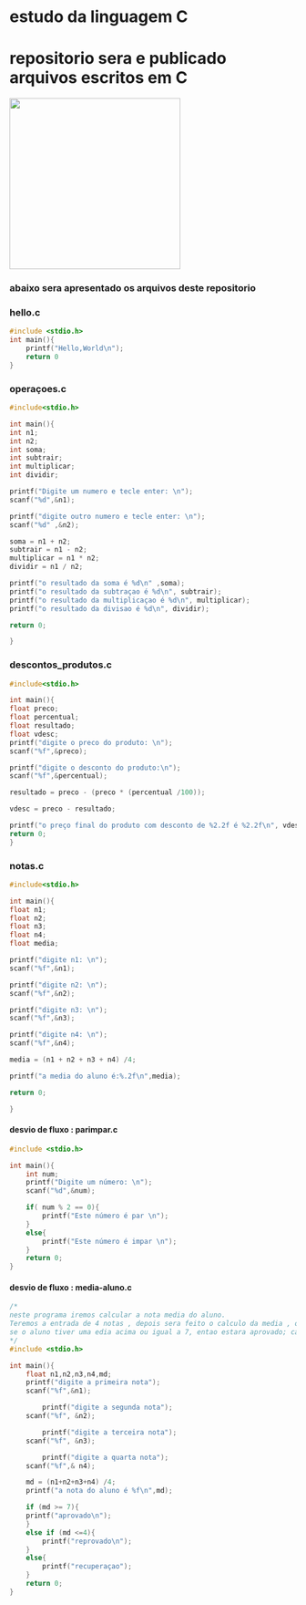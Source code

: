 # estudo da linguagem C
# repositorio sera e publicado arquivos escritos em C

<img src="https://www.dialhost.com.br/blog/wp-content/uploads/2019/09/C_logo-3-953x1024.png" height="300" width="300">

### abaixo sera apresentado os arquivos deste repositorio

### hello.c

```c
#include <stdio.h>
int main(){
    printf("Hello,World\n");
    return 0
}
```
### operaçoes.c
```c
#include<stdio.h>

int main(){
int n1;
int n2;
int soma;
int subtrair;
int multiplicar;
int dividir;

printf("Digite um numero e tecle enter: \n");
scanf("%d",&n1);

printf("digite outro numero e tecle enter: \n");
scanf("%d" ,&n2);

soma = n1 + n2;
subtrair = n1 - n2;
multiplicar = n1 * n2;
dividir = n1 / n2;

printf("o resultado da soma é %d\n" ,soma);
printf("o resultado da subtraçao é %d\n", subtrair);
printf("o resultado da multiplicaçao é %d\n", multiplicar);
printf("o resultado da divisao é %d\n", dividir);

return 0;

}
```
### descontos_produtos.c
```c
#include<stdio.h>

int main(){
float preco;
float percentual;
float resultado;
float vdesc; 
printf("digite o preco do produto: \n");
scanf("%f",&preco);

printf("digite o desconto do produto:\n");
scanf("%f",&percentual);

resultado = preco - (preco * (percentual /100));

vdesc = preco - resultado;

printf("o preço final do produto com desconto de %2.2f é %2.2f\n", vdesc,resultado);
return 0;
} 
```
### notas.c
```c
#include<stdio.h>

int main(){
float n1;
float n2; 
float n3;
float n4;
float media;

printf("digite n1: \n");
scanf("%f",&n1);

printf("digite n2: \n");
scanf("%f",&n2);

printf("digite n3: \n");
scanf("%f",&n3);

printf("digite n4: \n");
scanf("%f",&n4);

media = (n1 + n2 + n3 + n4) /4;

printf("a media do aluno é:%.2f\n",media);

return 0;

}
```

#### desvio de fluxo : parimpar.c

```c
#include <stdio.h>

int main(){
    int num;
    printf("Digite um número: \n");
    scanf("%d",&num);

    if( num % 2 == 0){
        printf("Este número é par \n");
    }
    else{
        printf("Este número é impar \n");
    }
    return 0;
}
```
#### desvio de fluxo : media-aluno.c

```c
/*
neste programa iremos calcular a nota media do aluno.
Teremos a entrada de 4 notas , depois sera feito o calculo da media , onde iremos somar as notas e depois dividir por 4.
se o aluno tiver uma edia acima ou igual a 7, entao estara aprovado; caso o aluno tenha ma nota menor ou igual a 4 , entao o aluno sera reprovado; caso ao contrario , estara em recuperaçao. 
*/
#include <stdio.h>

int main(){
    float n1,n2,n3,n4,md;
    printf("digite a primeira nota");
    scanf("%f",&n1);

        printf("digite a segunda nota");
    scanf("%f", &n2);

        printf("digite a terceira nota");
    scanf("%f", &n3);

        printf("digite a quarta nota");
    scanf("%f",& n4);

    md = (n1+n2+n3+n4) /4;
    printf("a nota do aluno é %f\n",md);

    if (md >= 7){
    printf("aprovado\n");
    }
    else if (md <=4){
        printf("reprovado\n");
    }
    else{
        printf("recuperaçao");
    }
    return 0;
}
```